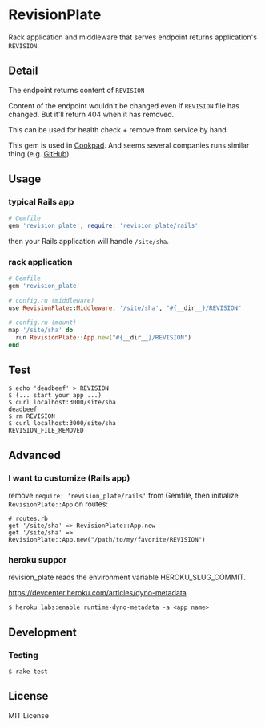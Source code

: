 # RevisionPlate

Rack application and middleware that serves endpoint returns application's `REVISION`.

## Detail

The endpoint returns content of `REVISION`

Content of the endpoint wouldn't be changed even if `REVISION` file has changed. But it'll return 404 when it has removed.

This can be used for health check + remove from service by hand.

This gem is used in [Cookpad](https://info.cookpad.com/).
And seems several companies runs similar thing (e.g. [GitHub](https://github.com/blog/609-tracking-deploys-with-compare-view)).

## Usage

### typical Rails app

``` ruby
# Gemfile
gem 'revision_plate', require: 'revision_plate/rails'
```

then your Rails application will handle `/site/sha`.

### rack application

``` ruby
# Gemfile
gem 'revision_plate'

# config.ru (middleware)
use RevisionPlate::Middleware, '/site/sha', "#{__dir__}/REVISION"

# config.ru (mount)
map '/site/sha' do
  run RevisionPlate::App.new("#{__dir__}/REVISION")
end
```

## Test

```
$ echo 'deadbeef' > REVISION
$ (... start your app ...)
$ curl localhost:3000/site/sha
deadbeef
$ rm REVISION
$ curl localhost:3000/site/sha
REVISION_FILE_REMOVED
```

## Advanced

### I want to customize (Rails app)

remove `require: 'revision_plate/rails'` from Gemfile, then initialize `RevisionPlate::App` on routes:

```
# routes.rb
get '/site/sha' => RevisionPlate::App.new
get '/site/sha' => RevisionPlate::App.new("/path/to/my/favorite/REVISION")
```

### heroku suppor

revision_plate reads the environment variable HEROKU_SLUG_COMMIT.

https://devcenter.heroku.com/articles/dyno-metadata

```
$ heroku labs:enable runtime-dyno-metadata -a <app name>
```

## Development

### Testing

```
$ rake test
```

## License

MIT License

